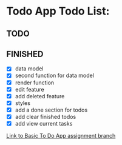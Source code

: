 # Todo App Todo List:

## TODO


## FINISHED

-   [x] data model
-   [x] second function for data model
-   [x] render function
-   [x] edit feature
-   [x] add deleted feature
-   [x] styles
-   [x] add a done section for todos
-   [x] add clear finished todos
-   [x] add view current tasks

[Link to Basic To Do App assignment branch](https://github.com/brandonpretelt/todo-app/tree/basic-todo-app)
